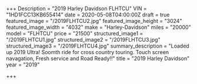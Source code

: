 +++
Description = "2019 Harley Davidson FLHTCU"
VIN = "1HD1FCC13KB655414"
date = 2020-05-08T04:00:00Z
draft = true
featured_image = "/2019FLHTCU2.jpg"
featured_image_height = "3024"
featured_image_width = "4032"
make = "Harley-Davidson"
miles = "20000"
model = "FLHTCU"
price = "21500"
structured_image1 = "/2019FLHTCU1.jpg"
structured_image2 = "/2019FLHTCU3.jpg"
structured_image3 = "/2019FLHTCU4.jpg"
summary_description = "Loaded up 2019 Ultra! Soomth ride for cross country touring. Touch screen navagation, Fresh service and Road Ready!!"
title = "2019 Harley Davidson"
year = "2019"

+++
